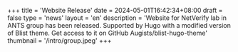 +++
title = 'Website Release'
date = 2024-05-01T16:42:34+08:00
draft = false
type = 'news'
layout = 'en'
description = 'Website for NetVerify lab in ANTS group has been released. Supported by Hugo with a modified version of Blist theme. Get access to it on GitHub Augists/blist-hugo-theme'
thumbnail = '/intro/group.jpeg'
+++
